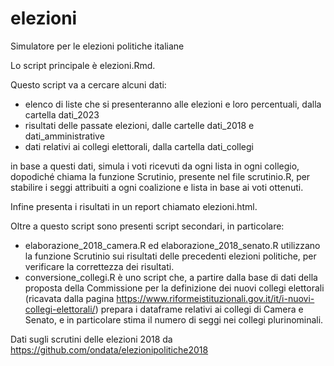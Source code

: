 # elezioni
Simulatore per le elezioni politiche italiane

Lo script principale è elezioni.Rmd.

Questo script va a cercare alcuni dati:

- elenco di liste che si presenteranno alle elezioni e loro percentuali, dalla 
cartella dati_2023
- risultati delle passate elezioni, dalle cartelle dati_2018 e 
dati_amministrative
- dati relativi ai collegi elettorali, dalla cartella dati_collegi

in base a questi dati, simula i voti ricevuti da ogni lista in ogni collegio,
dopodiché chiama la funzione Scrutinio, presente nel file scrutinio.R, per 
stabilire i seggi attribuiti a ogni coalizione e lista in base ai voti ottenuti.

Infine presenta i risultati in un report chiamato elezioni.html.

Oltre a questo script sono presenti script secondari, in particolare:

- elaborazione_2018_camera.R ed elaborazione_2018_senato.R utilizzano la 
funzione Scrutinio sui risultati delle precedenti elezioni politiche, per 
verificare la correttezza dei risultati.
- conversione_collegi.R è uno script che, a partire dalla base di dati della
proposta della Commissione per la definizione dei nuovi collegi elettorali 
(ricavata dalla pagina 
<https://www.riformeistituzionali.gov.it/it/i-nuovi-collegi-elettorali/>)
prepara i dataframe relativi ai collegi di Camera e Senato, e in particolare
stima il numero di seggi nei collegi plurinominali.

Dati sugli scrutini delle elezioni 2018 da 
https://github.com/ondata/elezionipolitiche2018
